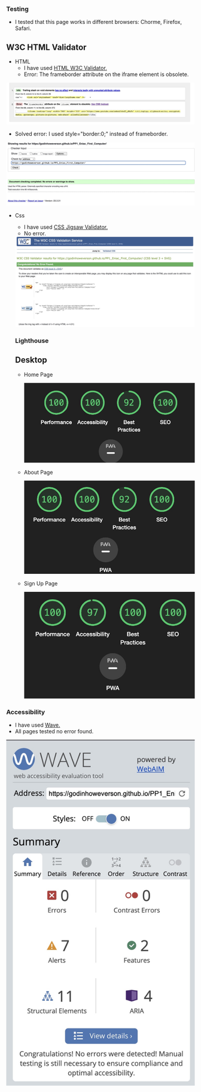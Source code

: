 ### Testing

- I tested that this page works in different browsers: Chorme, Firefox, Safari.

## W3C HTML Validator

- HTML
   - I have used <a href="https://validator.w3.org/" target="_blank">HTML W3C Validator.</a>
   - Error: The frameborder attribute on the iframe element is obsolete.

<img src="documentation/images/error-html.jpeg" alt="Validator HTML">

   - Solved error: I used style="border:0;" instead of frameborder.
   
<img src="documentation/images/no-error-html.jpg" alt="Validator HTML">

- Css
  - I have used <a href="https://jigsaw.w3.org/css-validator/" target="_blank">CSS Jigsaw Validator.</a>
  - No error.

  <img src="documentation/images/css-validator.jpg" alt="Validator CSS">

  ### Lighthouse

  ## Desktop

  - Home Page

    <img src="documentation/images/lighthouse-page-desktop.jpeg" alt="Home Page">

  - About Page

    <img src="documentation/images/lighthouse-about-desktop.jpeg" alt="Home Page">
  
  - Sign Up Page
  
    <img src="documentation/images/lighthouse-signup-desktop.jpeg" alt="Home Page">

### Accessibility
   - I have used <a href="https://wave.webaim.org/" target="_blank">Wave.</a>
   - All pages tested no error found.

   <img src="documentation/images/accessibility.jpeg" alt="Home Page">